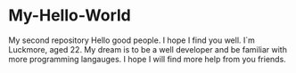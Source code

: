 # My-Hello-World
My second repository
Hello good people. I hope I find you well.
I`m Luckmore, aged 22. My dream is to be a well developer and be familiar with more programming langauges.
I hope I will find more help from you friends.
